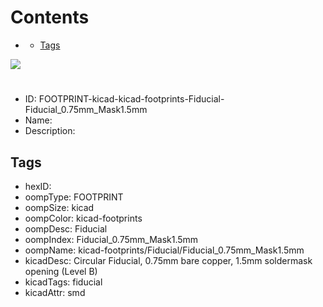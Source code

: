 



Contents
========

* [](#)
	* [Tags](#tags)
  
![][im]
# 

- ID: FOOTPRINT-kicad-kicad-footprints-Fiducial-Fiducial_0.75mm_Mask1.5mm
- Name: 
- Description: 

## Tags

- hexID: 
- oompType: FOOTPRINT
- oompSize: kicad
- oompColor: kicad-footprints
- oompDesc: Fiducial
- oompIndex: Fiducial_0.75mm_Mask1.5mm
- oompName: kicad-footprints/Fiducial/Fiducial_0.75mm_Mask1.5mm
- kicadDesc: Circular Fiducial, 0.75mm bare copper, 1.5mm soldermask opening (Level B)
- kicadTags: fiducial
- kicadAttr: smd



[im]: image.png
